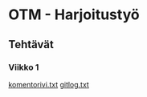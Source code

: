 # OTM - Harjoitustyö
## Tehtävät
### Viikko 1
[komentorivi.txt](https://github.com/haxrober/otm-harjoitustyo/blob/master/laskarit/viikko1/komentorivi.txt)
[gitlog.txt](https://github.com/haxrober/otm-harjoitustyo/blob/master/laskarit/viikko1/gitlog.txt)


